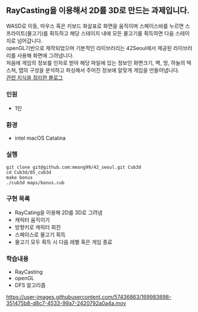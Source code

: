 ## RayCasting을 이용해서 2D를 3D로 만드는 과제입니다.

WASD로 이동, 마우스 혹은 키보드 화살표로 화면을 움직이며 스페이스바를 누르면 스프라이트(물고기)를 획득하고 해당 스테이지 내에 모든 물고기를 획득하면 다음 스테이지로 넘어갑니다.<br/>
openGL기반으로 제작되었으며 기본적인 라이브러리는 42Seoul에서 제공된 라이브러리를 사용해 화면에 그려냅니다.<br/>
처음에 게임의 정보를 인자로 받아 해당 파일에 있는 정보인 화면크기, 벽, 땅, 하늘의 텍스쳐, 맵의 구성을 분석하고 파싱해서 주어진 정보에 알맞게 게임을 만들어냅니다.<br/>
[관련 지식을 정리한 블로그](https://velog.io/@meong9090/series/cub3d)
### 인원
- 1인
### 환경
- intel macOS Catalina

### 실행
```
git clone git@github.com:meong99/42_seoul.git Cub3d
cd Cub3d/05_cub3d
make bonus
./cub3d maps/bonus.cub
```
### 구현 목록
- RayCating을 이용해 2D를 3D로 그려냄
- 캐릭터 움직이기
- 방향키로 캐릭터 회전
- 스페이스로 물고기 획득
- 물고기 모두 획득 시 다음 레벨 혹은 게임 종료

### 학습내용
- RayCasting
- openGL
- DFS 알고리즘


https://user-images.githubusercontent.com/57436863/169983698-351475b8-d8c7-4533-99a7-2420792a0a4a.mov


